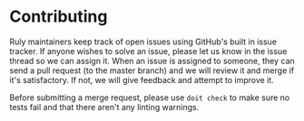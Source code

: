 # Contributing

Ruly maintainers keep track of open issues using GitHub's built in issue
tracker. If anyone wishes to solve an issue, please let us know in the issue
thread so we can assign it. When an issue is assigned to someone, they can send
a pull request (to the master branch) and we will review it and merge if it's
satisfactory. If not, we will give feedback and attempt to improve it.

Before submitting a merge request, please use `doit check` to make sure no
tests fail and that there aren't any linting warnings.
